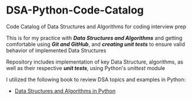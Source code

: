 # DSA-Python-Code-Catalog 
Code Catalog of Data Structures and Algorithms for coding interview prep

This is for my practice with **_Data Structures and Algorithms_** and getting comfortable using _**Git and GitHub**_, and _**creating
unit tests**_ to ensure valid behavior of implemented Data Structures

Repository includes implementation of key Data Structure, algorithms, as well as their respective _**unit tests**_, using
Python's _unittest_ module 

I utilized the following book to review DSA topics and examples in Python:
- [Data Structures and Algorithms in Python](https://www.amazon.com/Structures-Algorithms-Python-Michael-Goodrich/dp/1118290275)